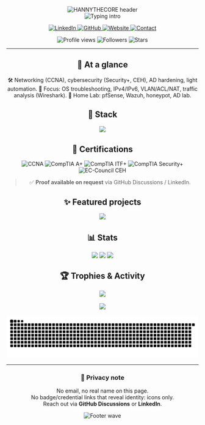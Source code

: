 <div align="center">
  <!-- HEADER: gradient wave -->
<div align="center">
  <img
    src="https://capsule-render.vercel.app/api?type=waving&height=300&color=timeGradient&text=HANNYTHECORE&fontSize=70&fontAlignY=40&animation=twinkling&section=header"
    alt="HANNYTHECORE header"
  />
</div>

<!-- Typing line: KEEP -->
<div align="center">
  <img
    src="https://readme-typing-svg.demolab.com?font=JetBrains+Mono&size=24&duration=3000&pause=800&center=true&vCenter=true&width=780&lines=Hi%2C+I'm+hnnthecore;IT+Support+%26+Cybersecurity+Enthusiast;Based+in+Switzerland+%F0%9F%87%A8%F0%9F%87%AD"
    alt="Typing intro"
  />
</div>

<p align="center">
  <!-- Public & anonymous links (no email, no real name) -->
  <a href="https://www.linkedin.com/in/hnnthecore/">
    <img alt="LinkedIn" src="https://img.shields.io/badge/LinkedIn-hnnthecore-0077B5?logo=linkedin&logoColor=white">
  </a>
  <a href="https://github.com/hnnthecore">
    <img alt="GitHub" src="https://img.shields.io/badge/GitHub-hnnthecore-111?logo=github&logoColor=white">
  </a>
  <a href="https://hannythecore.ch/">
    <img alt="Website" src="https://img.shields.io/badge/Website-hannythecore.ch-111?logo=vercel&logoColor=white">
  </a>
  <!-- Safe contact: Issues/Discussions instead of email -->
  <a href="https://github.com/hnnthecore/hnnthecore/discussions">
    <img alt="Contact" src="https://img.shields.io/badge/Contact-Discussions-0A66C2?logo=github&logoColor=white">
  </a>
</p>

<p align="center">
  <!-- Basic metrics -->
  <img src="https://komarev.com/ghpvc/?username=hnnthecore&label=Profile%20views&color=0e75b6&style=flat" alt="Profile views" />
  <img src="https://img.shields.io/github/followers/hnnthecore?style=social" alt="Followers" />
  <img src="https://img.shields.io/github/stars/hnnthecore?affiliations=OWNER%2CCOLLABORATOR&style=social" alt="Stars" />
</p>

---

## 🚀 At a glance
 🛠️ Networking (CCNA), cybersecurity (Security+, CEH), AD hardening, light automation.
 🔎 Focus: OS troubleshooting, IPv4/IPv6, VLAN/ACL/NAT, traffic analysis (Wireshark).
 🧪 Home Lab: pfSense, Wazuh, honeypot, AD lab.

## 🧰 Stack
<div align="center">
  <img src="https://skillicons.dev/icons?i=linux,ubuntu,windows,bash,powershell,python,docker,ansible&perline=12" />
</div>

## 🏅 Certifications
<p align="center">
  <img alt="CCNA" src="https://img.shields.io/badge/Cisco-CCNA-1ba0d7?style=for-the-badge&logo=cisco&logoColor=white">
  <img alt="CompTIA A+" src="https://img.shields.io/badge/CompTIA-A%2B-EA3E24?style=for-the-badge&logo=comptia&logoColor=white">
  <img alt="CompTIA ITF+" src="https://img.shields.io/badge/CompTIA-ITF%2B-EA3E24?style=for-the-badge&logo=comptia&logoColor=white">
  <img alt="CompTIA Security+" src="https://img.shields.io/badge/CompTIA-Security%2B-EA3E24?style=for-the-badge&logo=comptia&logoColor=white">
  <img alt="EC-Council CEH" src="https://img.shields.io/badge/EC--Council-CEH-000?style=for-the-badge&logo=gnometerminal&logoColor=white">
</p>

> ✅ **Proof available on request** via GitHub Discussions / LinkedIn.  

## ✨ Featured projects
<!-- Update repo names if needed, or remove the whole section -->
<p align="center">
  <a href="https://github.com/hnnthecore/Networking">
    <img src="https://github-readme-stats.vercel.app/api/pin/?username=hnnthecore&repo=Networking&theme=transparent&hide_border=true" />
  </a>
</p>

## 📊 Stats
<div align="center">
  <img height="165" src="https://github-readme-stats.vercel.app/api?username=hnnthecore&show_icons=true&hide_title=true&include_all_commits=true&count_private=true&theme=transparent&hide_border=true" />
  <img height="165" src="https://streak-stats.demolab.com?user=hnnthecore&mode=weekly&theme=transparent&hide_border=true" />
  <img height="165" src="https://github-readme-stats.vercel.app/api/top-langs/?username=hnnthecore&layout=compact&langs_count=8&theme=transparent&hide_border=true" />
</div>

## 🏆 Trophies & Activity
<p align="center">
  <img src="https://github-profile-trophy.vercel.app/?username=hnnthecore&theme=algolia&no-frame=true&no-bg=true&row=1&column=7"/>
</p>

<p align="center">
  <img src="https://github-readme-activity-graph.vercel.app/graph?username=hnnthecore&theme=github-compact&radius=8&hide_border=true" />
</p>

<!-- Snake (needs GitHub Actions: Platane/snk) -->
<p align="center">
  <img src="https://raw.githubusercontent.com/hnnthecore/hnnthecore/main/assets/snake.svg" alt="Snake animation"/>
</p>

---

### 🔐 Privacy note
 No email, no real name on this page.  
 No badge/credential links that reveal identity: icons only.  
 Reach out via **GitHub Discussions** or **LinkedIn**.

<div align="center">
  <img
    src="https://capsule-render.vercel.app/api?type=waving&height=180&color=timeGradient&section=footer"
    alt="Footer wave"
  />
</div>

<!-- ![Top Langs](https://github-readme-stats.vercel.app/api/top-langs/?username=hnnthecore&exclude_repo=AltaCV,CV&layout=compact) -->

<!--
**thisisalicee/thisisalicee** is a ✨ _special_ ✨ repository because its `README.md` (this file) appears on your GitHub profile.

Here are some ideas to get you started:

- 🔭 I’m currently working on ...
- 🌱 I’m currently learning ...
- 👯 I’m looking to collaborate on ...
- 🤔 I’m looking for help with ...
- 💬 Ask me about ...
- 📫 How to reach me: ...
- 😄 Pronouns: ...
- ⚡ Fun fact: ...
-->
